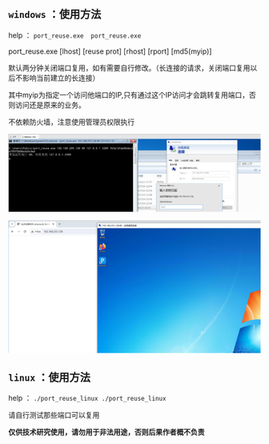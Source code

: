 ## `windows` ：使用方法 

help ： ```port_reuse.exe  port_reuse.exe```


port_reuse.exe [lhost] [reuse prot] [rhost] [rport] [md5(myip)]

默认两分钟关闭端口复用，如有需要自行修改。（长连接的请求，关闭端口复用以后不影响当前建立的长连接）

其中myip为指定一个访问他端口的IP,只有通过这个IP访问才会跳转复用端口，否则访问还是原来的业务。

不依赖防火墙，注意使用管理员权限执行

![image-20240105103740579](image-20240105103740579.png)

![image-20240105104424386](image-20240105104424386.png)



## `linux` ：使用方法 

help ： ```./port_reuse_linux ./port_reuse_linux```

请自行测试那些端口可以复用

**仅供技术研究使用，请勿用于非法用途，否则后果作者概不负责**
